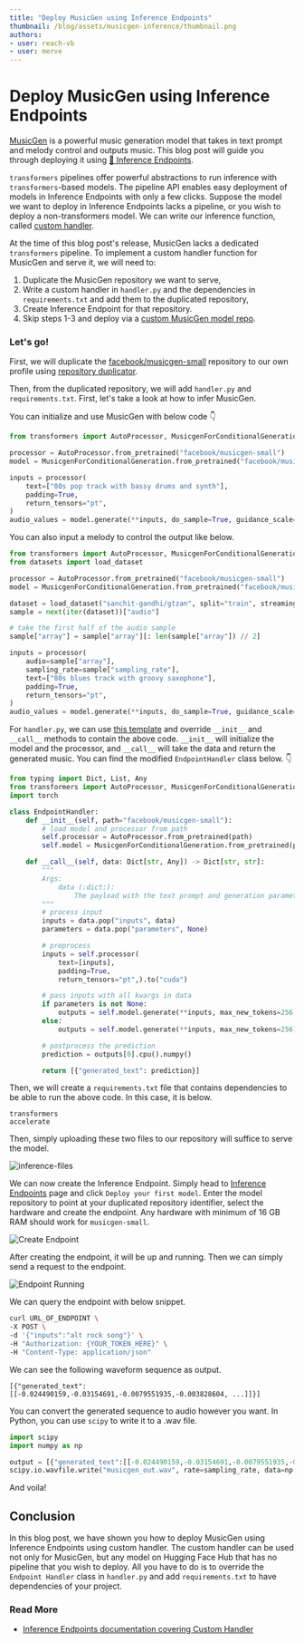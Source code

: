 ```yaml
---
title: "Deploy MusicGen using Inference Endpoints" 
thumbnail: /blog/assets/musicgen-inference/thumbnail.png
authors:
- user: reach-vb 
- user: merve
---
```


<h1> Deploy MusicGen using Inference Endpoints </h1>

<!-- {blog_metadata} -->
<!-- {authors} -->

[MusicGen](https://huggingface.co/docs/transformers/main/en/model_doc/musicgen) is a powerful music generation model that takes in text prompt and melody control and outputs music. This blog post will guide you through deploying it using [🤗 Inference Endpoints](https://huggingface.co/inference-endpoints). 

`transformers` pipelines offer powerful abstractions to run inference with `transformers`-based models. The pipeline API enables easy deployment of models in Inference Endpoints with only a few clicks. Suppose the model we want to deploy in Inference Endpoints lacks a pipeline, or you wish to deploy a non-transformers model. We can write our inference function, called [custom handler](https://huggingface.co/docs/inference-endpoints/guides/custom_handler). 

At the time of this blog post's release, MusicGen lacks a dedicated `transformers` pipeline. To implement a custom handler function for MusicGen and serve it, we will need to:
1. Duplicate the MusicGen repository we want to serve,
2. Write a custom handler in `handler.py` and the dependencies in `requirements.txt` and add them to the duplicated repository,
3. Create Inference Endpoint for that repository.
4. Skip steps 1-3 and deploy via a [custom MusicGen model repo](https://huggingface.co/reach-vb/musicgen-large-fp16-endpoint).
### Let's go!

First, we will duplicate the [facebook/musicgen-small](https://huggingface.co/facebook/musicgen-small) repository to our own profile using [repository duplicator](https://huggingface.co/spaces/osanseviero/repo_duplicator).

Then, from the duplicated repository, we will add `handler.py` and `requirements.txt`.
First, let's take a look at how to infer MusicGen.

You can initialize and use MusicGen with below code 👇 

```python
from transformers import AutoProcessor, MusicgenForConditionalGeneration

processor = AutoProcessor.from_pretrained("facebook/musicgen-small")
model = MusicgenForConditionalGeneration.from_pretrained("facebook/musicgen-small")

inputs = processor(
    text=["80s pop track with bassy drums and synth"],
    padding=True,
    return_tensors="pt",
)
audio_values = model.generate(**inputs, do_sample=True, guidance_scale=3, max_new_tokens=256)
```

You can also input a melody to control the output like below. 

```python
from transformers import AutoProcessor, MusicgenForConditionalGeneration
from datasets import load_dataset

processor = AutoProcessor.from_pretrained("facebook/musicgen-small")
model = MusicgenForConditionalGeneration.from_pretrained("facebook/musicgen-small")

dataset = load_dataset("sanchit-gandhi/gtzan", split="train", streaming=True)
sample = next(iter(dataset))["audio"]

# take the first half of the audio sample
sample["array"] = sample["array"][: len(sample["array"]) // 2]

inputs = processor(
    audio=sample["array"],
    sampling_rate=sample["sampling_rate"],
    text=["80s blues track with groovy saxophone"],
    padding=True,
    return_tensors="pt",
)
audio_values = model.generate(**inputs, do_sample=True, guidance_scale=3, max_new_tokens=256)
```

For `handler.py`, we can use [this template](https://huggingface.co/docs/inference-endpoints/guides/custom_handler#3-customize-endpointhandler) and override `__init__` and `__call__` methods to contain the above code. `__init__` will initialize the model and the processor, and `__call__` will take the data and return the generated music. You can find the modified `EndpointHandler` class below. 👇 

```python
from typing import Dict, List, Any
from transformers import AutoProcessor, MusicgenForConditionalGeneration
import torch

class EndpointHandler:
    def __init__(self, path="facebook/musicgen-small"):
        # load model and processor from path
        self.processor = AutoProcessor.from_pretrained(path)
        self.model = MusicgenForConditionalGeneration.from_pretrained(path).to("cuda")

    def __call__(self, data: Dict[str, Any]) -> Dict[str, str]:
        """
        Args:
            data (:dict:):
                The payload with the text prompt and generation parameters.
        """
        # process input
        inputs = data.pop("inputs", data)
        parameters = data.pop("parameters", None)

        # preprocess
        inputs = self.processor(
            text=[inputs],
            padding=True,
            return_tensors="pt",).to("cuda")

        # pass inputs with all kwargs in data
        if parameters is not None:
            outputs = self.model.generate(**inputs, max_new_tokens=256, **parameters)
        else:
            outputs = self.model.generate(**inputs, max_new_tokens=256)

        # postprocess the prediction
        prediction = outputs[0].cpu().numpy()

        return [{"generated_text": prediction}]
```

Then, we will create a `requirements.txt` file that contains dependencies to be able to run the above code. In this case, it is below.

```
transformers
accelerate
```

Then, simply uploading these two files to our repository will suffice to serve the model.

![inference-files](https://huggingface.co/datasets/huggingface/documentation-images/resolve/main/blog/ie_musicgen/files.png)

We can now create the Inference Endpoint. Simply head to [Inference Endpoints](https://huggingface.co/inference-endpoints) page and click `Deploy your first model`. Enter the model repository to point at your duplicated repository identifier, select the hardware and create the endpoint. Any hardware with minimum of 16 GB RAM should work for `musicgen-small`.

![Create Endpoint](https://huggingface.co/datasets/huggingface/documentation-images/resolve/main/blog/ie_musicgen/create_endpoint.png)

After creating the endpoint, it will be up and running. Then we can simply send a request to the endpoint.

![Endpoint Running](https://huggingface.co/datasets/huggingface/documentation-images/resolve/main/blog/ie_musicgen/endpoint_running.png)

We can query the endpoint with below snippet.

```bash
curl URL_OF_ENDPOINT \
-X POST \
-d '{"inputs":"alt rock song"}' \
-H "Authorization: {YOUR_TOKEN_HERE}" \
-H "Content-Type: application/json"
```

We can see the following waveform sequence as output.
```
[{"generated_text":[[-0.024490159,-0.03154691,-0.0079551935,-0.003828604, ...]]}]
```

You can convert the generated sequence to audio however you want. In Python, you can use `scipy` to write it to a .wav file. 

```python
import scipy
import numpy as np

output = [{"generated_text":[[-0.024490159,-0.03154691,-0.0079551935,-0.003828604, ...]]}]
scipy.io.wavfile.write("musicgen_out.wav", rate=sampling_rate, data=np.array(output[0]["generated_text"][0]))
```

And voila! 

## Conclusion

In this blog post, we have shown you how to deploy MusicGen using Inference Endpoints using custom handler. The custom handler can be used not only for MusicGen, but any model on Hugging Face Hub that has no pipeline that you wish to deploy. All you have to do is to override the `Endpoint Handler` class in `handler.py` and add `requirements.txt` to have dependencies of your project. 

### Read More
- [Inference Endpoints documentation covering Custom Handler](https://huggingface.co/docs/inference-endpoints/guides/custom_handler)
